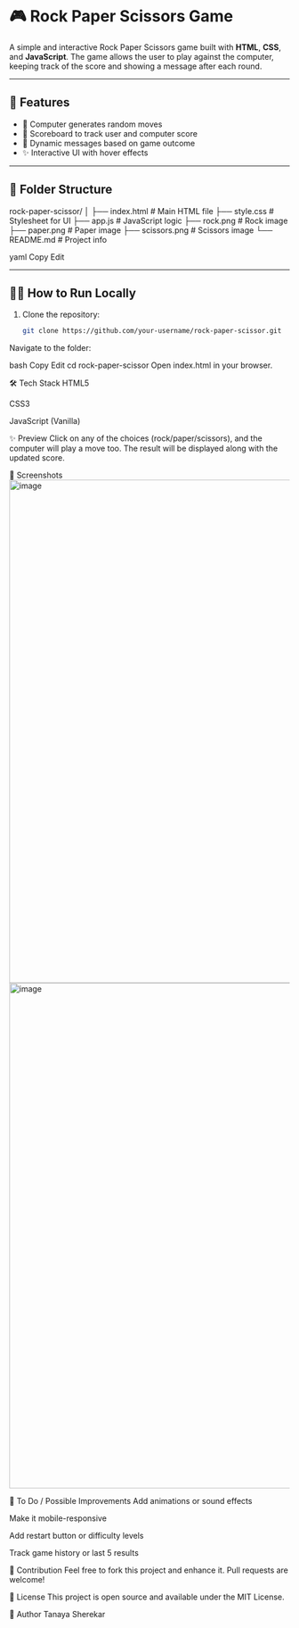 # 🎮 Rock Paper Scissors Game

A simple and interactive Rock Paper Scissors game built with **HTML**, **CSS**, and **JavaScript**. The game allows the user to play against the computer, keeping track of the score and showing a message after each round.

---

## 🚀 Features

- 🧠 Computer generates random moves
- 🎯 Scoreboard to track user and computer score
- 💬 Dynamic messages based on game outcome
- ✨ Interactive UI with hover effects

---

## 📂 Folder Structure

rock-paper-scissor/
│
├── index.html # Main HTML file
├── style.css # Stylesheet for UI
├── app.js # JavaScript logic
├── rock.png # Rock image
├── paper.png # Paper image
├── scissors.png # Scissors image
└── README.md # Project info

yaml
Copy
Edit

---

## 🧑‍💻 How to Run Locally

1. Clone the repository:
   ```bash
   git clone https://github.com/your-username/rock-paper-scissor.git
Navigate to the folder:

bash
Copy
Edit
cd rock-paper-scissor
Open index.html in your browser.

🛠️ Tech Stack
HTML5

CSS3

JavaScript (Vanilla)

✨ Preview
Click on any of the choices (rock/paper/scissors), and the computer will play a move too. The result will be displayed along with the updated score.

📸 Screenshots
<img width="1902" height="902" alt="image" src="https://github.com/user-attachments/assets/c8b639d0-0db2-4fa2-b9f1-cd58e7be43a2" />
<img width="1872" height="906" alt="image" src="https://github.com/user-attachments/assets/3f6c2f04-bc06-4f5a-ad2d-2611359daa31" />



📌 To Do / Possible Improvements
Add animations or sound effects

Make it mobile-responsive

Add restart button or difficulty levels

Track game history or last 5 results

🤝 Contribution
Feel free to fork this project and enhance it. Pull requests are welcome!

📄 License
This project is open source and available under the MIT License.

🙌 Author
Tanaya Sherekar


